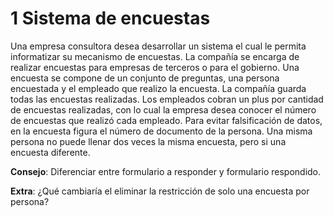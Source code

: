 # 1 Sistema de encuestas
Una empresa consultora desea desarrollar un sistema el cual le permita informatizar su
mecanismo de encuestas. La compañía se encarga de realizar encuestas para empresas
de terceros o para el gobierno. Una encuesta se compone de un conjunto de preguntas,
una persona encuestada y el empleado que realizo la encuesta. La compañía guarda
todas las encuestas realizadas. Los empleados cobran un plus por cantidad de encuestas
realizadas, con lo cual la empresa desea conocer el número de encuestas que realizó
cada empleado. Para evitar falsificación de datos, en la encuesta figura el número de
documento de la persona. Una misma persona no puede llenar dos veces la misma
encuesta, pero si una encuesta diferente.

**Consejo**: Diferenciar entre formulario a responder y formulario respondido.

**Extra**: ¿Qué cambiaría el eliminar la restricción de solo una encuesta por persona?
